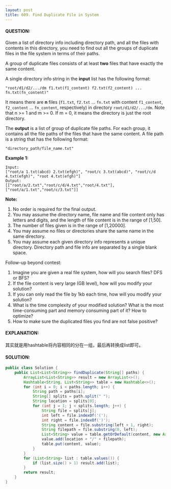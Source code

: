 ```yaml
---
layout: post
title: 609. Find Duplicate File in System
---
```


#### QUESTION:

Given a list of directory info including directory path, and all the files with contents in this directory, you need to find out all the groups of duplicate files in the file system in terms of their paths.

A group of duplicate files consists of at least **two** files that have exactly the same content.

A single directory info string in the **input** list has the following format:

`"root/d1/d2/.../dm f1.txt(f1_content) f2.txt(f2_content) ... fn.txt(fn_content)"`

It means there are **n** files (`f1.txt`, `f2.txt` ... `fn.txt` with content `f1_content`, `f2_content` ... `fn_content`, respectively) in directory `root/d1/d2/.../dm`. Note that n >= 1 and m >= 0. If m = 0, it means the directory is just the root directory.

The **output** is a list of group of duplicate file paths. For each group, it contains all the file paths of the files that have the same content. A file path is a string that has the following format:

`"directory_path/file_name.txt"`

**Example 1:**

```
Input:
["root/a 1.txt(abcd) 2.txt(efgh)", "root/c 3.txt(abcd)", "root/c/d 4.txt(efgh)", "root 4.txt(efgh)"]
Output:  
[["root/a/2.txt","root/c/d/4.txt","root/4.txt"],["root/a/1.txt","root/c/3.txt"]]

```

**Note:**

1. No order is required for the final output.
2. You may assume the directory name, file name and file content only has letters and digits, and the length of file content is in the range of [1,50].
3. The number of files given is in the range of [1,20000].
4. You may assume no files or directories share the same name in the same directory.
5. You may assume each given directory info represents a unique directory. Directory path and file info are separated by a single blank space.

Follow-up beyond contest:

1. Imagine you are given a real file system, how will you search files? DFS or BFS?
2. If the file content is very large (GB level), how will you modify your solution?
3. If you can only read the file by 1kb each time, how will you modify your solution?
4. What is the time complexity of your modified solution? What is the most time-consuming part and memory consuming part of it? How to optimize?
5. How to make sure the duplicated files you find are not false positive?

#### EXPLANATION:

其实就是用hashtable将内容相同的分在一组，最后再转换成list即可。

#### SOLUTION:

```java
public class Solution {
    public List<List<String>> findDuplicate(String[] paths) {
        ArrayList<List<String>> result = new ArrayList<>();
        Hashtable<String, List<String>> table = new Hashtable<>();
        for (int i = 0; i < paths.length; i++) {
            String path = paths[i];
            String[] splits = path.split(" ");
            String location = splits[0];
            for (int j = 1; j < splits.length; j++) {
                String file = splits[j];
                int left = file.indexOf('(');
                int right = file.indexOf(')');
                String content = file.substring(left + 1, right);
                String filepath = file.substring(0, left);
                List<String> value = table.getOrDefault(content, new ArrayList<>());
                value.add(location + "/" + filepath);
                table.put(content, value);
            }
        }
        for (List<String> list : table.values()) {
            if (list.size() > 1) result.add(list);
        }
        return result;
    }
}
```

